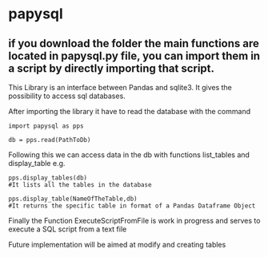 # papysql

## if you download the folder the main functions are located in papysql.py file, you can import them in a script by directly importing that script.

This Library is an interface between Pandas and sqlite3. It gives the possibility to access sql databases.

After importing the library it have to read the database with the command
```
import papysql as pps

db = pps.read(PathToDb)

```

Following this we can access data in the db with functions list_tables and display_table e.g.


```
pps.display_tables(db)
#It lists all the tables in the database

pps.display_table(NameOfTheTable,db)
#It returns the specific table in format of a Pandas Dataframe Object

```
Finally the Function ExecuteScriptFromFile is work in progress and serves to execute a SQL script from a text file

Future implementation will be aimed at modify and creating tables
